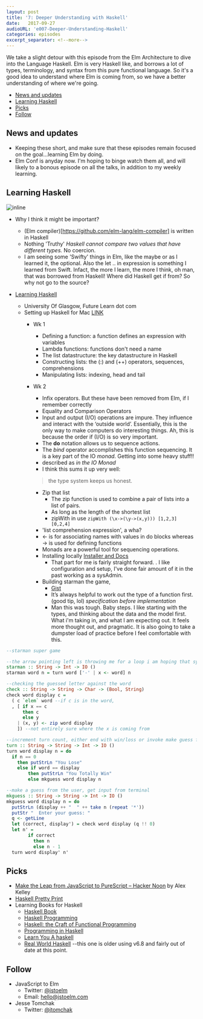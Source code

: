 ```yaml
---
layout: post
title: '7: Deeper Understanding with Haskell'
date:   2017-09-27
audioURL: 'e007-Deeper-Understanding-Haskell'
categories: episodes
excerpt_separator: <!--more-->
---
```

We take a slight detour with this episode from the Elm Architecture to dive into the Language Haskell. Elm is very Haskell like, and borrows a lot of types, terminology, and syntax from this pure functional language. So it's a good idea to understand where Elm is coming from, so we have a better understanding of where we're going. 
<!--more-->
<!-- TOC -->

- [News and updates](#news-and-updates)
- [Learning Haskell](#learning-haskell)
- [Picks](#picks)
- [Follow](#follow)

<!-- /TOC -->


## News and updates
  * Keeping these short, and make sure that these episodes remain focused on the goal...learning Elm by doing. 
  * Elm Conf is anyday now. I'm hoping to binge watch them all, and will likely to a bonous episode on all the talks, in addition to my weekly learning. 


## Learning Haskell
![inline](https://imgs.xkcd.com/comics/haskell.png)
* Why I think it might be important?
  * (Elm compiler)[https://github.com/elm-lang/elm-compiler] is written in Haskell
  * Nothing 'Truthy' *Haskell cannot compare two values that have different types.* No coercion.
  * I am seeing some 'Swifty' things in Elm, like the maybe or as I learned it, the optional. Also the let .. in expression is something I learned from Swift. Infact, the more I learn, the more I think, oh man, that was borrowed from Haskell! Where did Haskell get if from? So why not go to the source?


* [Learning Haskell](https://www.futurelearn.com/courses/functional-programming-haskell)
  * University Of Glasgow, Future Learn dot com
  * Setting up Haskell for Mac [LINK](https://medium.com/@dogwith1eye/setting-up-haskell-in-vs-code-on-macos-d2cc1ce9f60a)
    * Wk 1
      * Defining a function: a function defines an expression with variables
      * Lambda functions: functions don't need a name
      * The list datastructure: the key datastructure in Haskell
      * Constructing lists: the (:) and (++) operators, sequences, comprehensions
      * Manipulating lists: indexing, head and tail
    * Wk 2
      * Infix operators. But these have been removed from Elm, if I remember correctly
      * Equality and Comparison Operators
      * Input and output (I/O) operations are impure. They influence and interact with the ‘outside world’. Essentially, this is the only way to make computers do interesting things. Ah, this is because the order if (I/O) is so very important.
      * The **do** notation allows us to sequence actions.
      * The *bind* operator accomplishes this function sequencing. It is a key part of the IO *monad*. Getting into some heavy stuff!!
      * described as *in the IO Monad*
      * I think this sums it up very well:
      > the type system keeps us honest.

      * Zip that list
        * The zip function is used to combine a pair of lists into a list of pairs. 
        * As long as the length of the shortest list
        * zipWith in use ``` zipWith (\x->(\y->(x,y))) [1,2,3] [0,2,4] ```
      * 'list comprehension expression', a wha?
      * <- is for associating names with values in do blocks whereas -> is used for defining functions
      * Monads are a powerful tool for sequencing operations.
      * Installing locally [Installer and Docs](https://www.haskell.org/platform/mac.html#osx-homebrewcask)
        * That part for me is fairly straight forward. . I like configuration and setup, I've done fair amount of it in the past working as a sysAdmin.
      * Building starman the game,
        * [Gist](https://gist.github.com/jtomchak/7ecf0d358c4b6fab5055ed37db6abcb6)
        * It’s always helpful to work out the type of a function first.(good tip, lol) *specification before implementation*
        * Man this was tough. Baby steps. I like starting with the types, and thinking about the data and the model first. What i'm taking in, and what I am expecting out. It feels more thought out, and pragmatic. It is also going to take a dumpster load of practice before I feel comfortable with this. 

```haskell
--starman super game

--the arrow pointing left is throwing me for a loop i am hoping that syntacticly it will grow on me, it's read as 'x is given the value of word'
starman :: String -> Int -> IO ()
starman word n = turn word ['-' | x <- word] n

--checking the guessed letter against the word
check :: String -> String -> Char -> (Bool, String)
check word display c =
  ( c `elem` word --if c is in the word, 
  , [ if x == c
      then c
      else y
    | (x, y) <- zip word display
    ]) --not entirely sure where the x is coming from

--increment turn count, either end with win/loss or invoke make guess function
turn :: String -> String -> Int -> IO ()
turn word display n = do
  if n == 0
    then putStrLn "You Lose"
    else if word == display
        then putStrLn "You Totally Win"
        else mkguess word display n

--make a guess from the user, get input from terminal
mkguess :: String -> String -> Int -> IO ()
mkguess word display n = do
  putStrLn (display ++ "  " ++ take n (repeat '*'))
  putStr "  Enter your guess: "
  q <- getLine
  let (correct, display') = check word display (q !! 0)
  let n' =
        if correct
          then n
          else n - 1
  turn word display' n'
```
        



## Picks
* [Make the Leap from JavaScript to PureScript – Hacker Noon](https://hackernoon.com/make-the-leap-from-javascript-to-purescript-5b35b1c06fef?gi=5c3feba5b1b) by Alex Kelley
* [Haskell Pretty Print](https://github.com/commercialhaskell/hindent)
* Learning Books for Haskell
  * [Haskell Book](http://haskellbook.com/)
  * [Haskell Programming](http://haskellbook.com/)
  * [Haskell: the Craft of Functional Programming](http://www.haskellcraft.com/craft3e/Home.html)
  * [Programming in Haskell](http://www.cambridge.org/9781316626221)
  * [Learn You A haskell](http://learnyouahaskell.com/)
  * [Real World Haskell](http://book.realworldhaskell.org/) --this one is older using v6.8 and fairly out of date at this point. 



## Follow
* JavaScript to Elm
  * Twitter: [@jstoelm](https://twitter.com/jstoelm)
  * Email: [hello@jstoelm.com](mailto:hello@jstoelm.com)
* Jesse Tomchak
  * Twitter: [@jtomchak](https://twitter.com/jtomchak)
